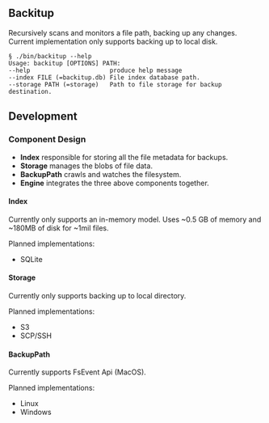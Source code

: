 ## Backitup

Recursively scans and monitors a file path, backing up any changes. Current implementation only supports backing up to local disk.

```
§ ./bin/backitup --help
Usage: backitup [OPTIONS] PATH:
--help                      produce help message
--index FILE (=backitup.db) File index database path.
--storage PATH (=storage)   Path to file storage for backup destination.
```

## Development

### Component Design

* **Index** responsible for storing all the file metadata for backups.
* **Storage** manages the blobs of file data.
* **BackupPath** crawls and watches the filesystem.
* **Engine** integrates the three above components together.

#### Index

Currently only supports an in-memory model. Uses ~0.5 GB of memory and ~180MB of disk for ~1mil files.

Planned implementations:
* SQLite

#### Storage

Currently only supports backing up to local directory.

Planned implementations:
* S3
* SCP/SSH

#### BackupPath

Currently supports FsEvent Api (MacOS).

Planned implementations:
* Linux
* Windows
